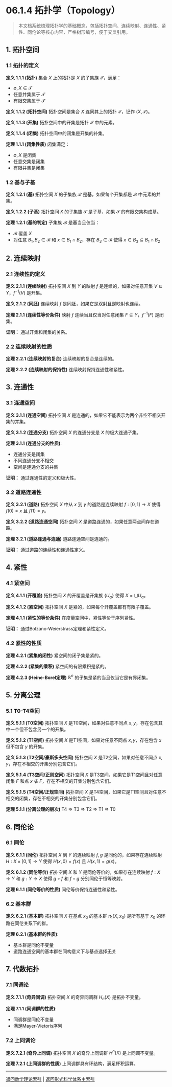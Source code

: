# 06.1.4 拓扑学（Topology）

> 本文档系统梳理拓扑学的基础概念，包括拓扑空间、连续映射、连通性、紧性、同伦论等核心内容，严格树形编号，便于交叉引用。

## 1. 拓扑空间

### 1.1 拓扑的定义

**定义 1.1.1 (拓扑)**
集合 $X$ 上的拓扑是 $X$ 的子集族 $\mathcal{T}$，满足：

- $\emptyset, X \in \mathcal{T}$
- 任意并集属于 $\mathcal{T}$
- 有限交集属于 $\mathcal{T}$

**定义 1.1.2 (拓扑空间)**
拓扑空间是集合 $X$ 连同其上的拓扑 $\mathcal{T}$，记作 $(X, \mathcal{T})$。

**定义 1.1.3 (开集)**
拓扑空间中的开集是拓扑 $\mathcal{T}$ 中的元素。

**定义 1.1.4 (闭集)**
拓扑空间中的闭集是开集的补集。

**定理 1.1.1 (闭集性质)**
闭集满足：

- $\emptyset, X$ 是闭集
- 任意交集是闭集
- 有限并集是闭集

### 1.2 基与子基

**定义 1.2.1 (基)**
拓扑空间 $X$ 的子集族 $\mathcal{B}$ 是基，如果每个开集都是 $\mathcal{B}$ 中元素的并集。

**定义 1.2.2 (子基)**
拓扑空间 $X$ 的子集族 $\mathcal{S}$ 是子基，如果 $\mathcal{S}$ 的有限交集构成基。

**定理 1.2.1 (基的判定)**
子集族 $\mathcal{B}$ 是基当且仅当：

- $\mathcal{B}$ 覆盖 $X$
- 对任意 $B_1, B_2 \in \mathcal{B}$ 和 $x \in B_1 \cap B_2$，存在 $B_3 \in \mathcal{B}$ 使得 $x \in B_3 \subseteq B_1 \cap B_2$

## 2. 连续映射

### 2.1 连续性的定义

**定义 2.1.1 (连续映射)**
拓扑空间 $X$ 到 $Y$ 的映射 $f$ 是连续的，如果对任意开集 $V \subseteq Y$，$f^{-1}(V)$ 是开集。

**定义 2.1.2 (同胚)**
连续映射 $f$ 是同胚，如果它是双射且逆映射也连续。

**定理 2.1.1 (连续性等价条件)**
映射 $f$ 连续当且仅当对任意闭集 $F \subseteq Y$，$f^{-1}(F)$ 是闭集。

**证明：** 通过开集和闭集的关系。

### 2.2 连续映射的性质

**定理 2.2.1 (连续映射的复合)**
连续映射的复合是连续的。

**定理 2.2.2 (连续映射的保持性)**
连续映射保持连通性和紧性。

## 3. 连通性

### 3.1 连通空间

**定义 3.1.1 (连通空间)**
拓扑空间 $X$ 是连通的，如果它不能表示为两个非空不相交开集的并集。

**定义 3.1.2 (连通分支)**
拓扑空间 $X$ 的连通分支是 $X$ 的极大连通子集。

**定理 3.1.1 (连通分支的性质)**:

- 连通分支是闭集
- 不同连通分支不相交
- 空间是连通分支的并集

**证明：** 通过连通性的定义和极大性。

### 3.2 道路连通性

**定义 3.2.1 (道路)**
拓扑空间 $X$ 中从 $x$ 到 $y$ 的道路是连续映射 $f: [0,1] \to X$ 使得 $f(0) = x$ 且 $f(1) = y$。

**定义 3.2.2 (道路连通空间)**
拓扑空间 $X$ 是道路连通的，如果任意两点间存在道路。

**定理 3.2.1 (道路连通与连通)**
道路连通空间是连通的。

**证明：** 通过道路的连续性和连通性定义。

## 4. 紧性

### 4.1 紧空间

**定义 4.1.1 (开覆盖)**
拓扑空间 $X$ 的开覆盖是开集族 $\{U_\alpha\}$ 使得 $X = \bigcup U_\alpha$。

**定义 4.1.2 (紧空间)**
拓扑空间 $X$ 是紧的，如果每个开覆盖都有有限子覆盖。

**定理 4.1.1 (紧性的等价条件)**
在度量空间中，紧性等价于序列紧性。

**证明：** 通过Bolzano-Weierstrass定理和紧性定义。

### 4.2 紧性的性质

**定理 4.2.1 (紧集的闭性)**
紧空间的闭子集是紧的。

**定理 4.2.2 (紧集的乘积)**
紧空间的有限乘积是紧的。

**定理 4.2.3 (Heine-Borel定理)**
$\mathbb{R}^n$ 的子集是紧的当且仅当它是有界闭集。

## 5. 分离公理

### 5.1 T0-T4空间

**定义 5.1.1 (T0空间)**
拓扑空间 $X$ 是T0空间，如果对任意不同点 $x, y$，存在包含其中一个但不包含另一个的开集。

**定义 5.1.2 (T1空间)**
拓扑空间 $X$ 是T1空间，如果对任意不同点 $x, y$，存在包含 $x$ 但不包含 $y$ 的开集。

**定义 5.1.3 (T2空间/豪斯多夫空间)**
拓扑空间 $X$ 是T2空间，如果对任意不同点 $x, y$，存在不相交的开集分别包含它们。

**定义 5.1.4 (T3空间/正则空间)**
拓扑空间 $X$ 是T3空间，如果它是T1空间且对任意闭集 $F$ 和点 $x \notin F$，存在不相交的开集分别包含它们。

**定义 5.1.5 (T4空间/正规空间)**
拓扑空间 $X$ 是T4空间，如果它是T1空间且对任意不相交的闭集，存在不相交的开集分别包含它们。

**定理 5.1.1 (分离公理的层次)**
T4 $\Rightarrow$ T3 $\Rightarrow$ T2 $\Rightarrow$ T1 $\Rightarrow$ T0

## 6. 同伦论

### 6.1 同伦

**定义 6.1.1 (同伦)**
拓扑空间 $X$ 到 $Y$ 的连续映射 $f, g$ 是同伦的，如果存在连续映射 $H: X \times [0,1] \to Y$ 使得 $H(x,0) = f(x)$ 且 $H(x,1) = g(x)$。

**定义 6.1.2 (同伦等价)**
拓扑空间 $X$ 和 $Y$ 是同伦等价的，如果存在连续映射 $f: X \to Y$ 和 $g: Y \to X$ 使得 $g \circ f$ 和 $f \circ g$ 分别同伦于恒等映射。

**定理 6.1.1 (同伦等价的性质)**
同伦等价保持连通性和紧性。

### 6.2 基本群

**定义 6.2.1 (基本群)**
拓扑空间 $X$ 在基点 $x_0$ 的基本群 $\pi_1(X,x_0)$ 是所有基于 $x_0$ 的环路在同伦关系下的群。

**定理 6.2.1 (基本群的性质)**:

- 基本群是同伦不变量
- 道路连通空间的基本群在同构意义下与基点选择无关

## 7. 代数拓扑

### 7.1 同调论

**定义 7.1.1 (奇异同调)**
拓扑空间 $X$ 的奇异同调群 $H_n(X)$ 是拓扑不变量。

**定理 7.1.1 (同调群的性质)**:

- 同调群是同伦不变量
- 满足Mayer-Vietoris序列

### 7.2 上同调论

**定义 7.2.1 (奇异上同调)**
拓扑空间 $X$ 的奇异上同调群 $H^n(X)$ 是上同调不变量。

**定理 7.2.1 (上同调群的性质)**
上同调群具有环结构，满足杯积运算。

---

[返回数学理论索引](README.md) | [返回形式科学体系主索引](../README.md)
